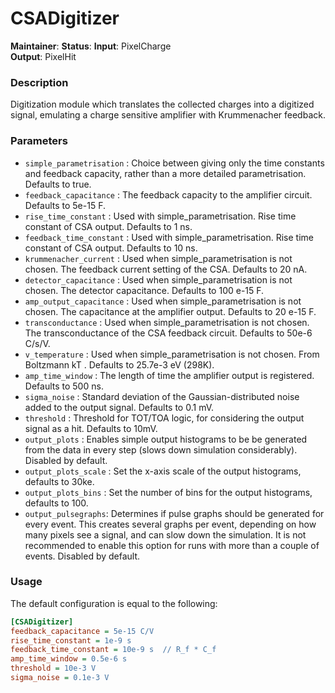 # CSADigitizer
**Maintainer**: 
**Status**: 
**Input**: PixelCharge  
**Output**: PixelHit  

### Description
Digitization module which translates the collected charges into a digitized signal, emulating a charge sensitive amplifier with Krummenacher feedback.


### Parameters
* `simple_parametrisation` :  Choice between giving only the time constants and feedback capacity, rather than a more detailed parametrisation. Defaults to true.
* `feedback_capacitance` :  The feedback capacity to the amplifier circuit. Defaults to 5e-15 F.
* `rise_time_constant` : Used with simple_parametrisation. Rise time constant of CSA output. Defaults to 1 ns.  
* `feedback_time_constant` : Used with simple_parametrisation. Rise time constant of CSA output. Defaults to 10 ns.
* `krummenacher_current` : Used when simple_parametrisation is not chosen. The feedback current setting of the CSA. Defaults to 20 nA.
* `detector_capacitance` : Used when simple_parametrisation is not chosen. The detector capacitance. Defaults to 100 e-15 F.
* `amp_output_capacitance` : Used when simple_parametrisation is not chosen. The capacitance at the amplifier output. Defaults to 20 e-15 F.
* `transconductance` : Used when simple_parametrisation is not chosen. The transconductance of the CSA feedback circuit. Defaults to 50e-6 C/s/V.
* `v_temperature` : Used when simple_parametrisation is not chosen. From Boltzmann kT . Defaults to 25.7e-3 eV (298K).
* `amp_time_window` : The length of time the amplifier output is registered. Defaults to 500 ns.
* `sigma_noise` : Standard deviation of the Gaussian-distributed noise added to the output signal. Defaults to 0.1 mV.
* `threshold` : Threshold for TOT/TOA logic, for considering the output signal as a hit. Defaults to 10mV.
* `output_plots` : Enables simple output histograms to be be generated from the data in every step (slows down simulation considerably). Disabled by default.
* `output_plots_scale` : Set the x-axis scale of the output histograms, defaults to 30ke.
* `output_plots_bins` : Set the number of bins for the output histograms, defaults to 100.
* `output_pulsegraphs`: Determines if pulse graphs should be generated for every event. This creates several graphs per event, depending on how many pixels see a signal, and can slow down the simulation. It is not recommended to enable this option for runs with more than a couple of events. Disabled by default.


### Usage
The default configuration is equal to the following:

```ini
[CSADigitizer]
feedback_capacitance = 5e-15 C/V
rise_time_constant = 1e-9 s  
feedback_time_constant = 10e-9 s  // R_f * C_f
amp_time_window = 0.5e-6 s
threshold = 10e-3 V
sigma_noise = 0.1e-3 V
```
